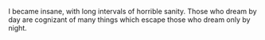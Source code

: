 I became insane, with long intervals of horrible sanity.
Those who dream by day are cognizant of many things which escape those who dream only by night.
